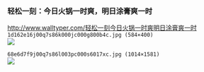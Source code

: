 ### 轻松一刻：今日火锅一时爽，明日涂膏爽一时
http://www.walltyper.com/轻松一刻今日火锅一时爽明日涂膏爽一时
`1d162e16j00q7s86k000jc000g800b4c.jpg (584×400)`<br>
![](http://cms-bucket.ws.126.net/2020/0326/1d162e16j00q7s86k000jc000g800b4c.jpg)

`68e6d7f9j00q7s86l003pc000s6017xc.jpg (1014×1581)`<br>
![](http://cms-bucket.ws.126.net/2020/0326/68e6d7f9j00q7s86l003pc000s6017xc.jpg)
